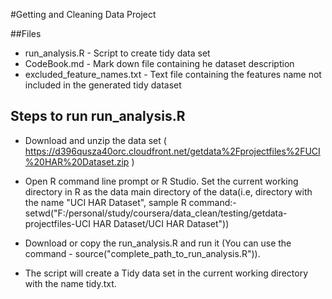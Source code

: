 #Getting and Cleaning Data Project

##Files

* run_analysis.R - Script to create tidy data set
* CodeBook.md - Mark down file containing he dataset description
* excluded_feature_names.txt - Text file containing the features name not included in the generated tidy dataset 

## Steps to run run_analysis.R

* Download and unzip the data set ( https://d396qusza40orc.cloudfront.net/getdata%2Fprojectfiles%2FUCI%20HAR%20Dataset.zip )

* Open R command line prompt or R Studio. Set the current working directory in R as the data main directory of the data(i.e, directory with the name "UCI HAR Dataset", sample R command:- setwd("F:/personal/study/coursera/data_clean/testing/getdata-projectfiles-UCI HAR Dataset/UCI HAR Dataset"))

* Download or copy the run_analysis.R and run it (You can use the command - source("complete_path_to_run_analysis.R")).

* The script will create a Tidy data set in the current working directory with the name tidy.txt.